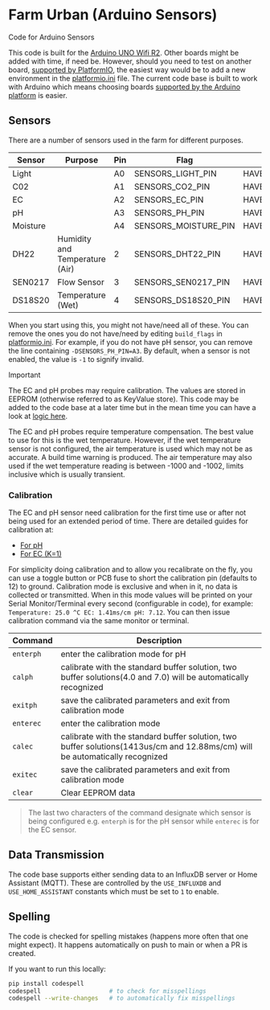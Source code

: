 # Farm Urban (Arduino Sensors)

Code for Arduino Sensors

This code is built for the [Arduino UNO Wifi R2](https://store.arduino.cc/products/arduino-uno-wifi-rev2). Other boards might be added with time, if need be. However, should you need to test on another board, [supported by PlatformIO](https://docs.platformio.org/en/latest/boards/index.html), the easiest way would be to add a new environment in the [platformio.ini](./platformio.ini) file. The current code base is built to work with Arduino which means choosing boards [supported by the Arduino platform](https://docs.platformio.org/en/latest/frameworks/arduino.html#boards) is easier.

## Sensors

There are a number of sensors used in the farm for different purposes.

|Sensor|Purpose|Pin|Flag|Macro|
|--|--|--|--|--|
|Light||A0|SENSORS_LIGHT_PIN|HAVE_LIGHT|
|C02||A1|SENSORS_CO2_PIN|HAVE_CO2|
|EC||A2|SENSORS_EC_PIN|HAVE_EC|
|pH||A3|SENSORS_PH_PIN|HAVE_PH|
|Moisture||A4|SENSORS_MOISTURE_PIN|HAVE_MOISTURE|
|DH22|Humidity and Temperature (Air)|2|SENSORS_DHT22_PIN|HAVE_TEMP_HUMIDITY|
|SEN0217|Flow Sensor|3|SENSORS_SEN0217_PIN|HAVE_FLOW|
|DS18S20|Temperature (Wet)|4|SENSORS_DS18S20_PIN|HAVE_TEMP_WET|

When you start using this, you might not have/need all of these. You can remove the ones you do not have/need by editing `build_flags` in [platformio.ini](./platformio.ini). For example, if you do not have pH sensor, you can remove the line containing `-DSENSORS_PH_PIN=A3`. By default, when a sensor is not enabled, the value is `-1` to signify invalid.

> [!IMPORTANT]
> The EC and pH probes may require calibration. The values are stored in EEPROM (otherwise referred to as KeyValue store). This code may be added to the code base at a later time but in the mean time you can have a look at [logic here](https://github.com/farm-urban/fufarm_rpi_arduino_shield).
>
> The EC and pH probes require temperature compensation. The best value to use for this is the wet temperature. However, if the wet temperature sensor is not configured, the air temperature is used which may not be as accurate. A build time warning is produced.
> The air temperature may also used if the wet temperature reading is between -1000 and -1002, limits inclusive which is usually transient.

### Calibration

The EC and pH sensor need calibration for the first time use or after not being used for an extended period of time. There are detailed guides for calibration at:

- [For pH](https://wiki.dfrobot.com/Gravity__Analog_pH_Sensor_Meter_Kit_V2_SKU_SEN0161-V2)
- [For EC (K=1)](https://wiki.dfrobot.com/Gravity__Analog_Electrical_Conductivity_Sensor___Meter_V2__K%3D1__SKU_DFR0300)

For simplicity doing calibration and to allow you recalibrate on the fly, you can use a toggle button or PCB fuse to short the calibration pin (defaults to 12) to ground. Calibration mode is exclusive and when in it, no data is collected or transmitted. When in this mode values will be printed on your Serial Monitor/Terminal every second (configurable in code), for example: `Temperature: 25.0 ^C EC: 1.41ms/cm pH: 7.12`. You can then issue calibration command via the same monitor or terminal.

|Command|Description|
|--|--|
|`enterph`|enter the calibration mode for pH|
|`calph`|calibrate with the standard buffer solution, two buffer solutions(4.0 and 7.0) will be automatically recognized|
|`exitph`|save the calibrated parameters and exit from calibration mode|
|`enterec`|enter the calibration mode|
|`calec`|calibrate with the standard buffer solution, two buffer solutions(1413us/cm and 12.88ms/cm) will be automatically recognized|
|`exitec`|save the calibrated parameters and exit from calibration mode|
|`clear`|Clear EEPROM data|

> The last two characters of the command designate which sensor is being configured e.g. `enterph` is for the pH sensor while `enterec` is for the EC sensor.

## Data Transmission

The code base supports either sending data to an InfluxDB server or Home Assistant (MQTT). These are controlled by the `USE_INFLUXDB` and `USE_HOME_ASSISTANT` constants which must be set to `1` to enable.

## Spelling

The code is checked for spelling mistakes (happens more often that one might expect). It happens automatically on push to main or when a PR is created.

If you want to run this locally:

```bash
pip install codespell
codespell                   # to check for misspellings
codespell --write-changes   # to automatically fix misspellings
```
